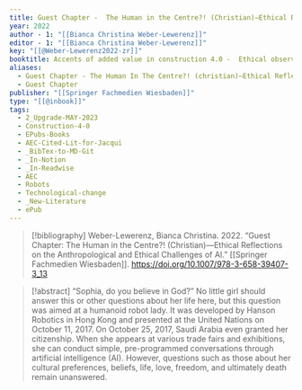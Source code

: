 ```yaml
---
title: Guest Chapter -  The Human in the Centre?! (Christian)—Ethical Reflections on the Anthropological and Ethical Challenges of AI
year: 2022
author - 1: "[[Bianca Christina Weber-Lewerenz]]"
editor - 1: "[[Bianca Christina Weber-Lewerenz]]"
key: "[[@Weber-Lewerenz2022-zr]]"
booktitle: Accents of added value in construction 4.0 -  Ethical observations in dealing with digitization and AI
aliases:
  - Guest Chapter - The Human In The Centre?! (christian)—Ethical Reflections On The Anthropological And Ethical Challenges Of Ai
  - Guest Chapter
publisher: "[[Springer Fachmedien Wiesbaden]]"
type: "[[@inbook]]"
tags:
  - 2_Upgrade-MAY-2023
  - Construction-4-0
  - EPubs-Books
  - AEC-Cited-Lit-for-Jacqui
  - _BibTex-to-MD-Git
  - _In-Notion
  - _In-Readwise
  - AEC
  - Robots
  - Technological-change
  - _New-Literature
  - ePub
---
```


> [!bibliography]
> Weber-Lewerenz, Bianca Christina. 2022. “Guest Chapter: The Human in the Centre?! (Christian)—Ethical Reflections on the Anthropological and Ethical Challenges of AI.” [[Springer Fachmedien Wiesbaden]]. https://doi.org/10.1007/978-3-658-39407-3_13

> [!abstract]
> “Sophia, do you believe in God?” No little girl should answer this or other questions about her life here, but this question was aimed at a humanoid robot lady. It was developed by Hanson Robotics in Hong Kong and presented at the United Nations on October 11, 2017. On October 25, 2017, Saudi Arabia even granted her citizenship. When she appears at various trade fairs and exhibitions, she can conduct simple, pre-programmed conversations through artificial intelligence (AI). However, questions such as those about her cultural preferences, beliefs, life, love, freedom, and ultimately death remain unanswered.